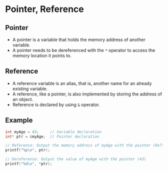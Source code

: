 # Pointer, Reference

## Pointer

- A pointer is a variable that holds the memory address of another variable.
- A pointer needs to be dereferenced with the `*` operator to access the memory location it points to.

## Reference

- A reference variable is an alias, that is, another name for an already existing variable.
- A reference, like a pointer, is also implemented by storing the address of an object.
- Reference is declared by using `&` operator.

## Example

```c
int myAge = 43;     // Variable declaration
int* ptr = &myAge;  // Pointer declaration

// Reference: Output the memory address of myAge with the pointer (0x7ffe5367e044)
printf("%p\n", ptr);

// Dereference: Output the value of myAge with the pointer (43)
printf("%d\n", *ptr);
```
